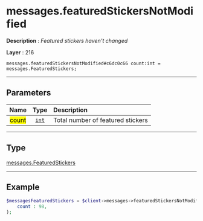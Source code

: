 # messages.featuredStickersNotModified

**Description** : *Featured stickers haven&#039;t changed*

**Layer** : 216

```tl
messages.featuredStickersNotModified#c6dc0c66 count:int = messages.FeaturedStickers;
```

---

## Parameters

| Name | Type | Description |
| :---: | :---: | :--- |
| <mark>count</mark> | [`int`](type/int) | Total number of featured stickers |

---

## Type

[messages.FeaturedStickers](type/messages.FeaturedStickers)

---

## Example

```php
$messagesFeaturedStickers = $client->messages->featuredStickersNotModified(
	count : 98,
);
```